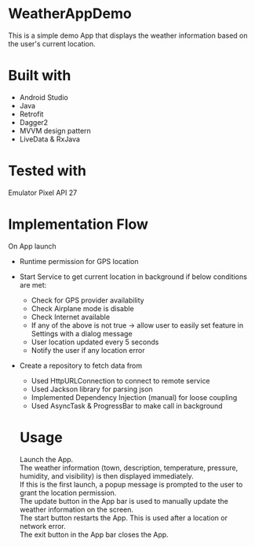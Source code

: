 # WeatherAppDemo
This is a simple demo App that displays the weather information based on the user's current location.

# Built with
- Android Studio
- Java
- Retrofit
- Dagger2
- MVVM design pattern
- LiveData & RxJava

# Tested with
Emulator Pixel API 27

# Implementation Flow
On App launch
- Runtime permission for GPS location

- Start Service to get current location in background if below conditions are met:
  - Check for GPS provider availability
  - Check Airplane mode is disable
  - Check Internet available
  - If any of the above is not true -> allow user to easily set feature in Settings with a dialog message
  - User location updated every 5 seconds
  - Notify the user if any location error

- Create a repository to fetch data from
  - Used HttpURLConnection to connect to remote service
  - Used Jackson library for parsing json
  - Implemented Dependency Injection (manual) for loose coupling
  - Used AsyncTask & ProgressBar to make call in background 
  
  # Usage
  Launch the App.  
  The weather information (town, description, temperature, pressure, humidity, and visibility) is then displayed immediately.  
  If this is the first launch, a popup message is prompted to the user to grant the location permission.  
  The update button in the App bar is used to manually update the weather information on the screen.  
  The start button restarts the App. This is used after a location or network error.  
  The exit button in the App bar closes the App.  
 
